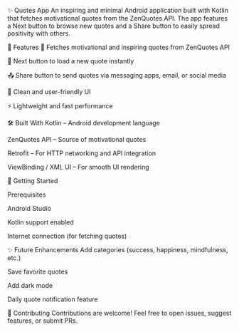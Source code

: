 ✨ Quotes App
An inspiring and minimal Android application built with Kotlin that fetches motivational quotes from the ZenQuotes API. The app features a Next button to browse new quotes and a Share button to easily spread positivity with others.

🌟 Features
💬 Fetches motivational and inspiring quotes from ZenQuotes API

🔁 Next button to load a new quote instantly

📤 Share button to send quotes via messaging apps, email, or social media

📱 Clean and user-friendly UI

⚡ Lightweight and fast performance

🛠️ Built With
Kotlin – Android development language

ZenQuotes API – Source of motivational quotes

Retrofit – For HTTP networking and API integration

ViewBinding / XML UI – For smooth UI rendering

🚀 Getting Started

Prerequisites

Android Studio

Kotlin support enabled

Internet connection (for fetching quotes)

✨ Future Enhancements
Add categories (success, happiness, mindfulness, etc.)

Save favorite quotes

Add dark mode

Daily quote notification feature

🤝 Contributing
Contributions are welcome! Feel free to open issues, suggest features, or submit PRs.
